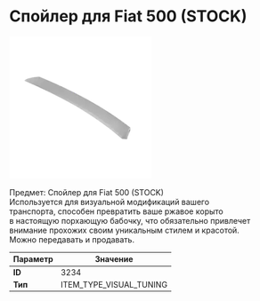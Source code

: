# Спойлер для Fiat 500 (STOCK)

![Item Image](../img/3234.webp?raw=true)

Предмет: Спойлер для Fiat 500 (STOCK)<br>Используется для визуальной модификаций вашего<br>транспорта, способен превратить ваше ржавое корыто<br>в настоящую порхающую бабочку, что обязательно привлечет<br>внимание прохожих своим уникальным стилем и красотой.<br>Можно передавать и продавать.


| Параметр | Значение |
|----------|----------|
| **ID** | 3234 |
| **Тип** | ITEM_TYPE_VISUAL_TUNING |

